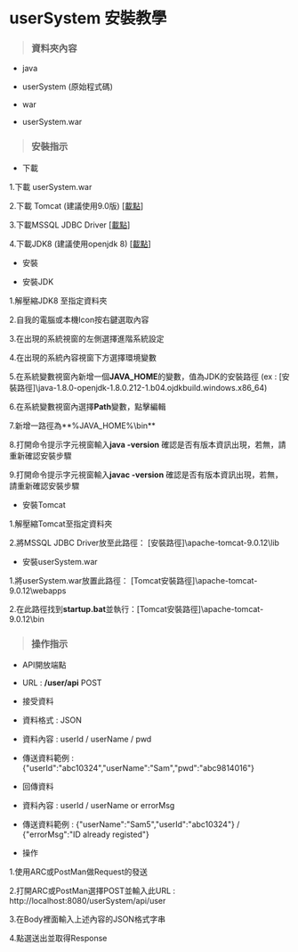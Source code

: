 # userSystem 安裝教學

>### 資料夾內容

* java
 * userSystem (原始程式碼)

* war
 * userSystem.war

>### 安裝指示


* 下載

 1.下載 userSystem.war

 2.下載 Tomcat (建議使用9.0版) [[載點](http://us.mirrors.quenda.co/apache/tomcat/tomcat-9/v9.0.21/bin/apache-tomcat-9.0.21.zip)]

 3.下載MSSQL JDBC Driver [[載點](http://central.maven.org/maven2/com/microsoft/sqlserver/mssql-jdbc/7.0.0.jre8/mssql-jdbc-7.0.0.jre8.jar)]

 4.下載JDK8 (建議使用openjdk 8) [[載點](https://github.com/ojdkbuild/ojdkbuild/releases/download/1.8.0.212-1/java-1.8.0-openjdk-1.8.0.212-1.b04.ojdkbuild.windows.x86_64.zip)]

* 安裝

 * 安裝JDK

 1.解壓縮JDK8 至指定資料夾

 2.自我的電腦或本機Icon按右鍵選取內容

 3.在出現的系統視窗的左側選擇進階系統設定

 4.在出現的系統內容視窗下方選擇環境變數

 5.在系統變數視窗內新增一個**JAVA_HOME**的變數，值為JDK的安裝路徑 (ex : [安裝路徑]\java-1.8.0-openjdk-1.8.0.212-1.b04.ojdkbuild.windows.x86_64)

 6.在系統變數視窗內選擇**Path**變數，點擊編輯

 7.新增一路徑為**%JAVA_HOME%\bin**

 8.打開命令提示字元視窗輸入**java -version** 確認是否有版本資訊出現，若無，請重新確認安裝步驟

 9.打開命令提示字元視窗輸入**javac -version** 確認是否有版本資訊出現，若無，請重新確認安裝步驟

 * 安裝Tomcat
 
 1.解壓縮Tomcat至指定資料夾
 
 2.將MSSQL JDBC Driver放至此路徑： [安裝路徑]\apache-tomcat-9.0.12\lib

 * 安裝userSystem.war

 1.將userSystem.war放置此路徑： [Tomcat安裝路徑]\apache-tomcat-9.0.12\webapps

 2.在此路徑找到**startup.bat**並執行：[Tomcat安裝路徑]\apache-tomcat-9.0.12\bin

>### 操作指示

* API開放端點
 * URL : **/user/api** POST


* 接受資料
 * 資料格式 : JSON
 * 資料內容 : userId / userName / pwd
 * 傳送資料範例 : {"userId":"abc10324","userName":"Sam","pwd":"abc9814016"}

* 回傳資料
 * 資料內容 : userId / userName or errorMsg
 * 傳送資料範例 : {"userName":"Sam5","userId":"abc10324"} / 
{"errorMsg":"ID already registed"}

* 操作

 1.使用ARC或PostMan做Request的發送

 2.打開ARC或PostMan選擇POST並輸入此URL : http://localhost:8080/userSystem/api/user

 3.在Body裡面輸入上述內容的JSON格式字串

 4.點選送出並取得Response

